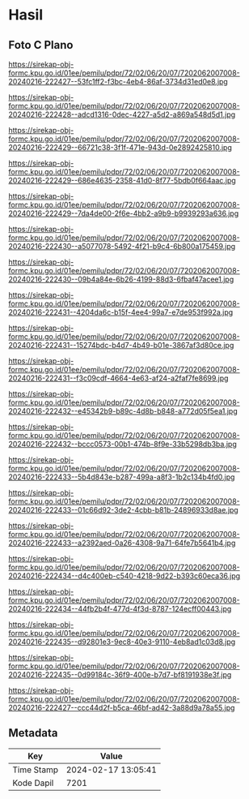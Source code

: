 # Hasil

## Foto C Plano

https://sirekap-obj-formc.kpu.go.id/01ee/pemilu/pdpr/72/02/06/20/07/7202062007008-20240216-222427--53fc1ff2-f3bc-4eb4-86af-3734d31ed0e8.jpg

https://sirekap-obj-formc.kpu.go.id/01ee/pemilu/pdpr/72/02/06/20/07/7202062007008-20240216-222428--adcd1316-0dec-4227-a5d2-a869a548d5d1.jpg

https://sirekap-obj-formc.kpu.go.id/01ee/pemilu/pdpr/72/02/06/20/07/7202062007008-20240216-222429--66721c38-3f1f-471e-943d-0e2892425810.jpg

https://sirekap-obj-formc.kpu.go.id/01ee/pemilu/pdpr/72/02/06/20/07/7202062007008-20240216-222429--686e4635-2358-41d0-8f77-5bdb0f664aac.jpg

https://sirekap-obj-formc.kpu.go.id/01ee/pemilu/pdpr/72/02/06/20/07/7202062007008-20240216-222429--7da4de00-2f6e-4bb2-a9b9-b9939293a636.jpg

https://sirekap-obj-formc.kpu.go.id/01ee/pemilu/pdpr/72/02/06/20/07/7202062007008-20240216-222430--a5077078-5492-4f21-b9c4-6b800a175459.jpg

https://sirekap-obj-formc.kpu.go.id/01ee/pemilu/pdpr/72/02/06/20/07/7202062007008-20240216-222430--09b4a84e-6b26-4199-88d3-6fbaf47acee1.jpg

https://sirekap-obj-formc.kpu.go.id/01ee/pemilu/pdpr/72/02/06/20/07/7202062007008-20240216-222431--4204da6c-b15f-4ee4-99a7-e7de953f992a.jpg

https://sirekap-obj-formc.kpu.go.id/01ee/pemilu/pdpr/72/02/06/20/07/7202062007008-20240216-222431--15274bdc-b4d7-4b49-b01e-3867af3d80ce.jpg

https://sirekap-obj-formc.kpu.go.id/01ee/pemilu/pdpr/72/02/06/20/07/7202062007008-20240216-222431--f3c09cdf-4664-4e63-af24-a2faf7fe8699.jpg

https://sirekap-obj-formc.kpu.go.id/01ee/pemilu/pdpr/72/02/06/20/07/7202062007008-20240216-222432--e45342b9-b89c-4d8b-b848-a772d05f5ea1.jpg

https://sirekap-obj-formc.kpu.go.id/01ee/pemilu/pdpr/72/02/06/20/07/7202062007008-20240216-222432--bccc0573-00b1-474b-8f9e-33b5298db3ba.jpg

https://sirekap-obj-formc.kpu.go.id/01ee/pemilu/pdpr/72/02/06/20/07/7202062007008-20240216-222433--5b4d843e-b287-499a-a8f3-1b2c134b4fd0.jpg

https://sirekap-obj-formc.kpu.go.id/01ee/pemilu/pdpr/72/02/06/20/07/7202062007008-20240216-222433--01c66d92-3de2-4cbb-b81b-24896933d8ae.jpg

https://sirekap-obj-formc.kpu.go.id/01ee/pemilu/pdpr/72/02/06/20/07/7202062007008-20240216-222433--a2392aed-0a26-4308-9a71-64fe7b5641b4.jpg

https://sirekap-obj-formc.kpu.go.id/01ee/pemilu/pdpr/72/02/06/20/07/7202062007008-20240216-222434--d4c400eb-c540-4218-9d22-b393c60eca36.jpg

https://sirekap-obj-formc.kpu.go.id/01ee/pemilu/pdpr/72/02/06/20/07/7202062007008-20240216-222434--44fb2b4f-477d-4f3d-8787-124ecff00443.jpg

https://sirekap-obj-formc.kpu.go.id/01ee/pemilu/pdpr/72/02/06/20/07/7202062007008-20240216-222435--d92801e3-9ec8-40e3-9110-4eb8ad1c03d8.jpg

https://sirekap-obj-formc.kpu.go.id/01ee/pemilu/pdpr/72/02/06/20/07/7202062007008-20240216-222435--0d99184c-36f9-400e-b7d7-bf8191938e3f.jpg

https://sirekap-obj-formc.kpu.go.id/01ee/pemilu/pdpr/72/02/06/20/07/7202062007008-20240216-222427--ccc44d2f-b5ca-46bf-ad42-3a88d9a78a55.jpg


## Metadata

| Key        | Value               |
| ---------- | ------------------- |
| Time Stamp | 2024-02-17 13:05:41 |
| Kode Dapil | 7201                |



